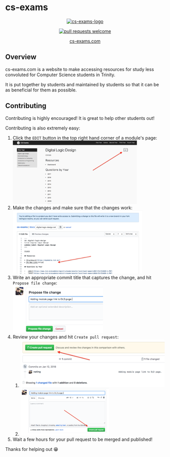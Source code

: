 # cs-exams
 
<p align="center">
	<a alt="cs-exams logo" href="https://cs-exams.com">
  <img alt="cs-exams-logo" src="https://raw.githubusercontent.com/nating/cs-exams/master/website/static/img/cs-exams.svg?sanitize=true" width="200"><a/>
</p>
	
<p align="center">
<a href="http://makeapullrequest.com"><img alt="pull requests welcome" src="https://img.shields.io/badge/pull%20requests-welcome-brightgreen.svg"><a/>
</p>

<p align="center">
  <a href="https://cs-exams.com">cs-exams.com<a/>
</p>

## Overview

cs-exams.com is a website to make accessing resources for study less convoluted for Computer Science students in Trinity.

It is put together by students and maintained by students so that it can be as beneficial for them as possible.

## Contributing

Contributing is highly encouraged! It is great to help other students out!

Contributing is also extremely easy: 
1. Click the `EDIT` button in the top right hand corner of a module's page:<br><img alt="edit button example" src="./assets/images/edit-button-example.png" height="200"/>
2. Make the changes and make sure that the changes work:<br><img alt="making changes example" src="./assets/images/edit-page-example.png" height="200"/>
3. Write an appropriate commit title that captures the change, and hit `Propose file change`:<br><img alt="appropriate commit title example" src="./assets/images/commit-message-example.png" height="150"/>
4. Review your changes and hit `Create pull request`:  
	1. <img alt="creating pull request step 0" src="./assets/images/create-pull-request-example-0.png" height="150"/>
	2.  <img alt="creating pull request step 1" src="./assets/images/create-pull-request-example-1.png" height="150"/>
5. Wait a few hours for your pull request to be merged and published!

Thanks for helping out 😁
